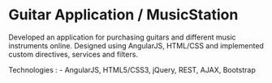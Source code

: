# Guitar Application / MusicStation

Developed an application for purchasing guitars and different music instruments online.
Designed using AngularJS, HTML/CSS and implemented custom directives, services and filters.

Technologies : - AngularJS, HTML5/CSS3, jQuery, REST, AJAX, Bootstrap
